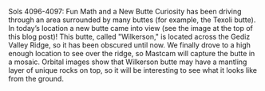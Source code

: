 Sols 4096-4097: Fun Math and a New Butte 
 Curiosity has been driving through an area surrounded by many buttes (for example, the Texoli butte). In today’s location a new butte came into view (see the image at the top of this blog post)! This butte, called "Wilkerson," is located across the Gediz Valley Ridge, so it has been obscured until now. We finally drove to a high enough location to see over the ridge, so Mastcam will capture the butte in a mosaic. Orbital images show that Wilkerson butte may have a mantling layer of unique rocks on top, so it will be interesting to see what it looks like from the ground.